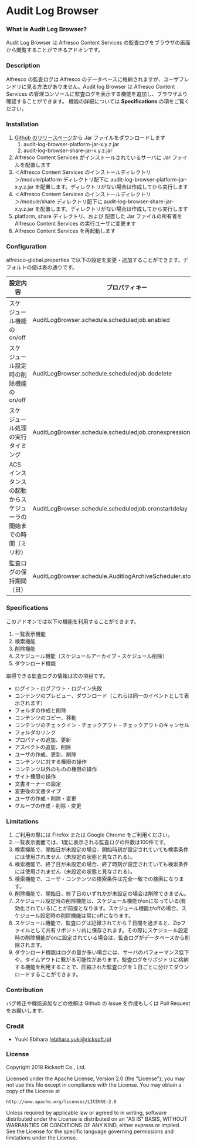 # Audit Log Browser

### What is Audit Log Browser?

Audit Log Browser は Alfresco Content Services の監査ログをブラウザの画面から閲覧することができるアドオンです。

### Description

Alfresco の監査ログは Alfresco のデータベースに格納されますが、ユーザフレンドリに見る方法がありません。Audit log Browser は Alfresco Content Services の管理コンソールに監査ログを表示する機能を追加し、ブラウザより確認することができます。
機能の詳細については **Specifications** の項をご覧ください。

### Installation

1. [Github のリリースページ](https://github.com/Ricksoft-OSS/audit-log-browser/releases)から Jar ファイルをダウンロードします
    1. audit-log-browser-platform-jar-x.y.z.jar
    2. audit-log-browser-share-jar-x.y.z.jar
2. Alfresco Content Services がインストールされているサーバに Jar ファイルを配置します
3. ＜Alfresco Content Services のインストールディレクトリ＞/module/platform ディレクトリ配下に audit-log-browser-platform-jar-x.y.z.jar を配置します。ディレクトリがない場合は作成してから実行します
4. ＜Alfresco Content Services のインストールディレクトリ＞/module/share ディレクトリ配下に audit-log-browser-share-jar-x.y.z.jar を配置します。ディレクトリがない場合は作成してから実行します
5. platform, share ディレクトリ、および 配置した Jar ファイルの所有者を Alfresco Content Services の実行ユーザに変更ます
6. Alfresco Content Services を再起動します

### Configuration

alfresco-global.properties で以下の設定を変更・追加することができます。デフォルトの値は表の通りです。

|設定内容|プロパティキー|デフォルト値|
|--------|--------------|------------|
|スケジュール機能の on/off            |AuditLogBrowser.schedule.scheduledjob.enabled|true|
|スケジュール設定時の削除機能の on/off|AuditLogBrowser.schedule.scheduledjob.dodelete|false|
|スケジュール処理の実行タイミング     |AuditLogBrowser.schedule.scheduledjob.cronexpression|0 0 * * * ?|
|ACS インスタンスの起動からスケジューラの開始までの時間（ミリ秒）|AuditLogBrowser.schedule.scheduledjob.cronstartdelay|240000|
|監査ログの保持期間（日）|AuditLogBrowser.schedule.AuditlogArchiveScheduler.storageperiod|7|

### Specifications

このアドオンでは以下の機能を利用することができます。

1. 一覧表示機能
2. 検索機能
3. 削除機能
4. スケジュール機能（スケジュールアーカイブ・スケジュール削除）
5. ダウンロード機能

取得できる監査ログの情報は次の項目です。

- ログイン・ログアウト・ログイン失敗
- コンテンツのプレビュー、ダウンロード（これらは同一のイベントとして表示されます）
- フォルダの作成と削除
- コンテンツのコピー、移動
- コンテンツのチェックイン・チェックアウト・チェックアウトのキャンセル
- フォルダのリンク
- プロパティの追加、更新
- アスペクトの追加、削除
- ユーザの作成、更新、削除
- コンテンツに対する権限の操作
- コンテンツ以外のものの権限の操作
- サイト権限の操作
- 文書オーナーの設定
- 変更後の文書タイプ
- ユーザの作成・削除・変更
- グループの作成・削除・変更

### Limitations

1. ご利用の際には Firefox または Google Chrome をご利用ください。
2. 一覧表示画面では、1度に表示される監査ログの件数は100件です。
3. 検索機能で、開始日が未設定の場合、開始時刻が設定されていても検索条件には使用されません（未設定の状態と見なされる）。
4. 検索機能で、終了日が未設定の場合、終了時刻が設定されていても検索条件には使用されません（未設定の状態と見なされる）。
5. 検索機能で、ユーザ・コンテンツの検索条件は完全一致での検索になります。
6. 削除機能で、開始日、終了日のいずれかが未設定の場合は削除できません。
7. スケジュール設定時の削除機能は、スケジュール機能がonになっている(有効化されている)ことが前提となります。スケジュール機能がoffの場合、スケジュール設定時の削除機能は常にoffになります。
8. スケジュール機能で、監査ログは記録されてから７日間を過ぎると、Zipファイルとして共有リポジトリ内に保存されます。その際にスケジュール設定時の削除機能がonに設定されている場合は、監査ログがデータベースから削除されます。
9. ダウンロード機能はログの量が多い場合には、サーバのパフォーマンス低下や、タイムアウトに繋がる可能性があります。監査ログをリポジトリに格納する機能を利用することで、圧縮された監査ログを１日ごとに分けてダウンロードすることができます。

### Contribution

バグ修正や機能追加などの依頼は Github の Issue を作成もしくは Pull Request をお願いします。

### Credit

- Yuuki Ebihara (ebihara.yuki@ricksoft.jp)

### License

Copyright 2018 Ricksoft Co., Ltd.

Licensed under the Apache License, Version 2.0 (the "License");
you may not use this file except in compliance with the License.
You may obtain a copy of the License at

    http://www.apache.org/licenses/LICENSE-2.0

Unless required by applicable law or agreed to in writing, software
distributed under the License is distributed on an "AS IS" BASIS,
WITHOUT WARRANTIES OR CONDITIONS OF ANY KIND, either express or implied.
See the License for the specific language governing permissions and
limitations under the License.
